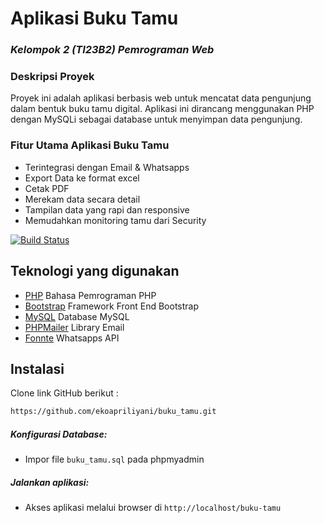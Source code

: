 # Aplikasi Buku Tamu
### _Kelompok 2 (TI23B2) Pemrograman Web_

### Deskripsi Proyek
Proyek ini adalah aplikasi berbasis web untuk mencatat data pengunjung dalam bentuk buku tamu digital. Aplikasi ini dirancang menggunakan PHP dengan MySQLi sebagai database untuk menyimpan data pengunjung.

### Fitur Utama Aplikasi Buku Tamu
- Terintegrasi dengan Email & Whatsapps
- Export Data ke format excel
- Cetak PDF
- Merekam data secara detail
- Tampilan data yang rapi dan responsive
- Memudahkan monitoring tamu dari Security

[![Build Status](https://travis-ci.org/joemccann/dillinger.svg?branch=master)](https://travis-ci.org/joemccann/dillinger)

## Teknologi yang digunakan
- [PHP] Bahasa Pemrograman PHP
- [Bootstrap] Framework Front End Bootstrap
- [MySQL] Database MySQL
- [PHPMailer] Library Email
- [Fonnte] Whatsapps API

## Instalasi
Clone link GitHub berikut :
```sh
https://github.com/ekoapriliyani/buku_tamu.git
```
##### Konfigurasi Database:
- Impor file ```buku_tamu.sql```  pada phpmyadmin

##### Jalankan aplikasi:
- Akses aplikasi melalui  browser di ```http://localhost/buku-tamu```





[//]: # (These are reference links used in the body of this note and get stripped out when the markdown processor does its job. There is no need to format nicely because it shouldn't be seen. Thanks SO - http://stackoverflow.com/questions/4823468/store-comments-in-markdown-syntax)

   [dill]: <https://github.com/joemccann/dillinger>
   [git-repo-url]: <https://github.com/joemccann/dillinger.git>
   [john gruber]: <http://daringfireball.net>
   [df1]: <http://daringfireball.net/projects/markdown/>
   [markdown-it]: <https://github.com/markdown-it/markdown-it>
   [Ace Editor]: <http://ace.ajax.org>
   [node.js]: <http://nodejs.org>
   [Twitter Bootstrap]: <http://twitter.github.com/bootstrap/>
   [jQuery]: <http://jquery.com>
   [@tjholowaychuk]: <http://twitter.com/tjholowaychuk>
   [express]: <http://expressjs.com>
   [AngularJS]: <http://angularjs.org>
   [Gulp]: <http://gulpjs.com>
   [PHP]: <https://www.php.net/?>
   [Bootstrap]: <https://getbootstrap.com/docs/5.3/getting-started/introduction/>
   [MySQL]: <https://www.mysql.com/>
   [PHPMailer]: <https://github.com/PHPMailer/PHPMailer>
   [Fonnte]: <https://fonnte.com/>
    
   [PlDb]: <https://github.com/joemccann/dillinger/tree/master/plugins/dropbox/README.md>
   [PlGh]: <https://github.com/joemccann/dillinger/tree/master/plugins/github/README.md>
   [PlGd]: <https://github.com/joemccann/dillinger/tree/master/plugins/googledrive/README.md>
   [PlOd]: <https://github.com/joemccann/dillinger/tree/master/plugins/onedrive/README.md>
   [PlMe]: <https://github.com/joemccann/dillinger/tree/master/plugins/medium/README.md>
   [PlGa]: <https://github.com/RahulHP/dillinger/blob/master/plugins/googleanalytics/README.md>
